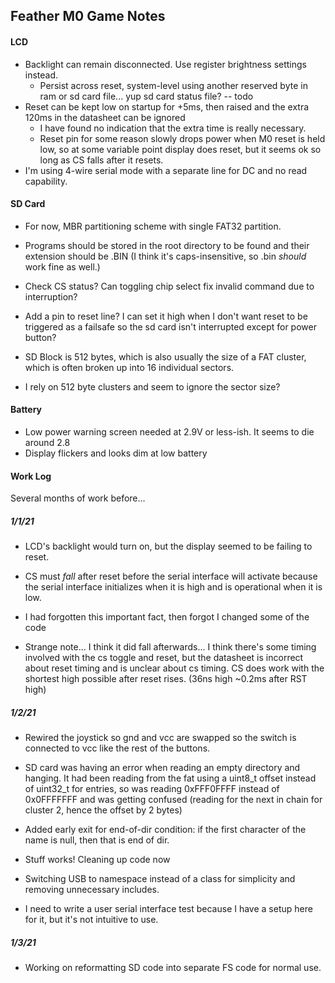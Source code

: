 ## Feather M0 Game Notes

#### LCD
 - Backlight can remain disconnected. Use register brightness settings instead.
   - Persist across reset, system-level using another reserved byte in ram or sd card file... yup sd card status file? -- todo
 - Reset can be kept low on startup for +5ms, then raised and the extra 120ms in the datasheet can be ignored
   - I have found no indication that the extra time is really necessary.
   - Reset pin for some reason slowly drops power when M0 reset is held low, so at some variable point display does reset, but it seems ok so long as CS falls after it resets.
 - I'm using 4-wire serial mode with a separate line for DC and no read capability.  
  


#### SD Card
 - For now, MBR partitioning scheme with single FAT32 partition. 
 - Programs should be stored in the root directory to be found and their extension should be .BIN (I think it's caps-insensitive, so .bin *should* work fine as well.)
 - Check CS status? Can toggling chip select fix invalid command due to interruption?
 - Add a pin to reset line? I can set it high when I don't want reset to be triggered as a failsafe so the sd card isn't interrupted except for power button?

 - SD Block is 512 bytes, which is also usually the size of a FAT cluster, which is often broken up into 16 individual sectors.
 - I rely on 512 byte clusters and seem to ignore the sector size?


#### Battery
 - Low power warning screen needed at 2.9V or less-ish. It seems to die around 2.8
 - Display flickers and looks dim at low battery



#### Work Log

Several months of work before...

##### 1/1/21
 - LCD's backlight would turn on, but the display seemed to be failing to reset. 
  - CS must *fall* after reset before the serial interface will activate because the serial interface initializes when it is high and is operational when it is low.
  - I had forgotten this important fact, then forgot I changed some of the code

 - Strange note... I think it did fall afterwards... I think there's some timing involved with the cs toggle and reset, but the datasheet is incorrect about reset timing and is unclear about cs timing. CS does work with the shortest high possible after reset rises. (36ns high ~0.2ms after RST high)
 
##### 1/2/21
 - Rewired the joystick so gnd and vcc are swapped so the switch is connected to vcc like the rest of the buttons.
 - SD card was having an error when reading an empty directory and hanging. It had been reading from the fat using a uint8_t offset instead of uint32_t for entries, so was reading 0xFFF0FFFF instead of 0x0FFFFFFF and was getting confused (reading for the next in chain for cluster 2, hence the offset by 2 bytes)
 - Added early exit for end-of-dir condition: if the first character of the name is null, then that is end of dir.

 - Stuff works! Cleaning up code now
 - Switching USB to namespace instead of a class for simplicity and removing unnecessary includes.
 - I need to write a user serial interface test because I have a setup here for it, but it's not intuitive to use.

##### 1/3/21
 - Working on reformatting SD code into separate FS code for normal use.
 